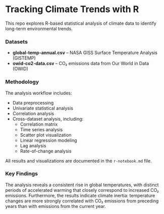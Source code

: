 # Tracking Climate Trends with R
This repo explores R-based statistical analysis of climate data to identify long-term environmental trends.

### Datasets

- **global-temp-annual.csv** – NASA GISS Surface Temperature Analysis (GISTEMP)  
- **owid-co2-data.csv** – CO₂ emissions data from Our World in Data (OWID)

### Methodology

The analysis workflow includes:

- Data preprocessing  
- Univariate statistical analysis  
- Correlation analysis  
- Cross-dataset analysis, including:
  - Correlation matrix
  - Time series analysis
  - Scatter plot visualization
  - Linear regression modeling
  - Lag analysis
  - Rate-of-change analysis

All results and visualizations are documented in the `r-notebook.md` file.

### Key Findings

The analysis reveals a consistent rise in global temperatures, with distinct periods of accelerated warming that closely correspond to increased CO₂ emissions. Furthermore, the results indicate climate inertia: temperature changes are more strongly correlated with CO₂ emissions from preceding years than with emissions from the current year.